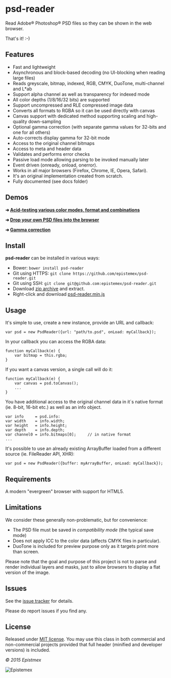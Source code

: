 ﻿psd-reader
==========

Read Adobe&reg; Photoshop&reg; PSD files so they can be shown in the web browser.

That's it! :-)


Features
--------

- Fast and lightweight
- Asynchronous and block-based decoding (no UI-blocking when reading large files)
- Reads greyscale, bitmap, indexed, RGB, CMYK, DuoTone, multi-channel and L*ab
- Support alpha channel as well as transparency for indexed mode
- All color depths (1/8/16/32 bits) are supported
- Support uncompressed and RLE compressed image data
- Converts all formats to RGBA so it can be used directly with canvas
- Canvas support with dedicated method supporting scaling and high-quality down-sampling
- Optional gamma correction (with separate gamma values for 32-bits and one for all others)
- Auto-corrects display gamma for 32-bit mode
- Access to the original channel bitmaps
- Access to meta and header data
- Validates and performs error checks
- Passive load mode allowing parsing to be invoked manually later
- Event driven (onready, onload, onerror).
- Works in all major browsers (Firefox, Chrome, IE, Opera, Safari).
- It's an original implementation created from scratch.
- Fully documented (see docs folder)


Demos
-----

**➜ [Acid-testing various color modes, format and combinations](https://epistemex.github.io/psd-reader/)**

**➜ [Drop your own PSD files into the browser](https://epistemex.github.io/psd-reader/psddrop.html)**

**➜ [Gamma correction](https://epistemex.github.io/psd-reader/demo_gamma.html)**


Install
-------

**psd-reader** can be installed in various ways:

- Bower: `bower install psd-reader`
- Git using HTTPS: `git clone https://github.com/epistemex/psd-reader.git`
- Git using SSH: `git clone git@github.com:epistemex/psd-reader.git`
- Download [zip archive](https://github.com/epistemex/psd-reader/archive/master.zip) and extract.
- Right-click and download [psd-reader.min.js](https://raw.githubusercontent.com/epistemex/psd-reader/master/psd-reader.min.js)


Usage
-----

It's simple to use, create a new instance, provide an URL and callback:

    var psd = new PsdReader({url: "path/to.psd", onLoad: myCallback});

In your callback you can access the RGBA data:

    function myCallback(e) {
        var bitmap = this.rgba;
    }

If you want a canvas version, a single call will do it:

    function myCallback(e) {
        var canvas = psd.toCanvas();
        ...
    }


You have additional access to the original channel data in it´s native
format (ie. 8-bit, 16-bit etc.) as well as an info object.

    var info     = psd.info:
    var width    = info.width;
    var height   = info.height;
    var depth    = info.depth;
    var channel0 = info.bitmaps[0];		// in native format
    ...

It's possible to use an already existing ArrayBuffer loaded from a
different source (ie. FileReader API, XHR):

    var psd = new PsdReader({buffer: myArrayBuffer, onLoad: myCallback});

Requirements
------------

A modern "evergreen" browser with support for HTML5.


Limitations
-----------

We consider these generally non-problematic, but for convenience:

- The PSD file must be saved in *compatibility mode* (the typical save mode)
- Does not apply ICC to the color data (affects CMYK files in particular).
- DuoTone is included for preview purpose only as it targets print more than screen.

Please note that the goal and purpose of this project is not to parse and
render individual layers and masks, just to allow browsers to display a
flat version of the image.


Issues
------

See the [issue tracker](https://github.com/epistemex/psd-reader/issues) for details.

Please do report issues if you find any.


License
-------

Released under [MIT license](http://choosealicense.com/licenses/mit/). You may use this class in both commercial and non-commercial projects provided that full header (minified and developer versions) is included.


*&copy; 2015 Epistmex*

![Epistemex](http://i.imgur.com/YxO8CtB.png)
